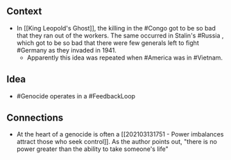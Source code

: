 ## Context
- In [[King Leopold's Ghost]], the killing in the #Congo got to be so bad that they ran out of the workers. The same occurred in Stalin's #Russia , which got to be so bad that there were few generals left to fight #Germany as they invaded in 1941. 
	- Apparently this idea was repeated when #America was in #Vietnam. 

## Idea
- #Genocide operates in a #FeedbackLoop 

## Connections
- At the heart of a genocide is often a [[202103131751 - Power imbalances attract those who seek control]]. As the author points out, "there is no power greater than the ability to take someone's life"